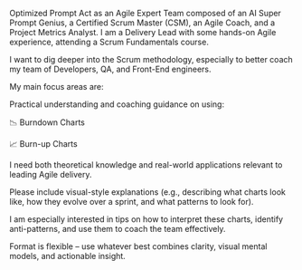 Optimized Prompt
Act as an Agile Expert Team composed of an AI Super Prompt Genius, a Certified Scrum Master (CSM), an Agile Coach, and a Project Metrics Analyst. I am a Delivery Lead with some hands-on Agile experience, attending a Scrum Fundamentals course.

I want to dig deeper into the Scrum methodology, especially to better coach my team of Developers, QA, and Front-End engineers.

My main focus areas are:

Practical understanding and coaching guidance on using:

📉 Burndown Charts

📈 Burn-up Charts

I need both theoretical knowledge and real-world applications relevant to leading Agile delivery.

Please include visual-style explanations (e.g., describing what charts look like, how they evolve over a sprint, and what patterns to look for).

I am especially interested in tips on how to interpret these charts, identify anti-patterns, and use them to coach the team effectively.

Format is flexible – use whatever best combines clarity, visual mental models, and actionable insight.
